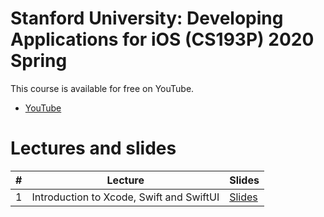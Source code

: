 # Stanford University: Developing Applications for iOS (CS193P) 2020 Spring

This course is available for free on YouTube. 
* [YouTube](https://www.youtube.com/playlist?list=PLpGHT1n4-mAtTj9oywMWoBx0dCGd51_yG)
# Lectures and slides
| # | Lecture         | Slides         |
| - | --------------- | -------------- |
| 1 | Introduction to Xcode, Swift and SwiftUI | [Slides](https://cs193p.sites.stanford.edu/sites/g/files/sbiybj16636/files/media/file/l1.pdf) | 


